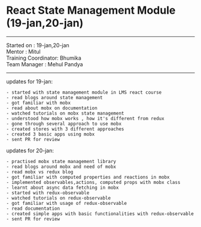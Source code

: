 # React State Management Module (19-jan,20-jan)

<hr>
Started on : 19-jan,20-jan<br>
Mentor : Mitul <br>
Training Coordinator: Bhumika<br>
Team Manager : Mehul Pandya
<hr>

updates for 19-jan: <br>

    - started with state management module in LMS react course
    - read blogs around state management
    - got familiar with mobx
    - read about mobx on documentation
    - watched tutorials on mobx state management
    - understood how mobx works , how it's different from redux
    - gone through several approach to use mobx 
    - created stores with 3 different approaches
    - created 3 basic apps using mobx
    - sent PR for review

updates for 20-jan: <br>

    - practised mobx state management library
    - read blogs around mobx and need of mobx
    - read mobx vs redux blog
    - got familiar with computed properties and reactions in mobx
    - implemented observables,actions, computed props with mobx class
    - learnt about async data fetching in mobx
    - started with redux-observable
    - watched tutorials on redux-observable
    - got familiar with usage of redux-observable
    - read documentation
    - created simple apps with basic functionalities with redux-observable
    - sent PR for review